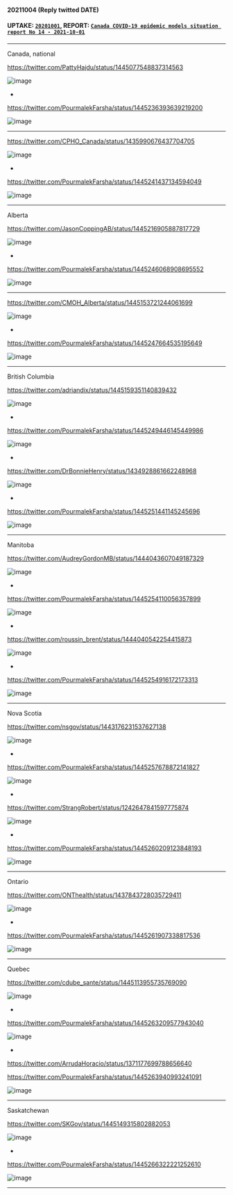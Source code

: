
#### 20211004 (Reply twitted DATE)

#### UPTAKE: [`20201001`](https://github.com/pourmalek/CovidVisualizedCountry/blob/main/20211001/readme.md), REPORT: [`Canada COVID-19 epidemic models situation report No 14 - 2021-10-01`](https://github.com/pourmalek/CovidVisualizedCountry/blob/main/situation%20reports/14%20Canada%20COVID-19%20epidemic%20models%20situation%20report%20No%2014%20-%202021-10-01.pdf)

****

Canada, national

https://twitter.com/PattyHajdu/status/1445077548837314563

![image](https://user-images.githubusercontent.com/30849720/135958678-0be95895-4b37-422b-b8a2-d06e794caeb8.png)

*

https://twitter.com/PourmalekFarsha/status/1445236393639219200

![image](https://user-images.githubusercontent.com/30849720/135965054-d0f37a5e-6946-4a46-b6f3-d4ec0ef09a5e.png)

****

https://twitter.com/CPHO_Canada/status/1435990676437704705

![image](https://user-images.githubusercontent.com/30849720/135959359-f2b84d6f-b24c-4c75-887b-c51aaa375cff.png)

*

https://twitter.com/PourmalekFarsha/status/1445241437134594049

![image](https://user-images.githubusercontent.com/30849720/135959424-910d4958-5218-4e18-a110-a9097ca351c8.png)

****

Alberta

https://twitter.com/JasonCoppingAB/status/1445216905887817729

![image](https://user-images.githubusercontent.com/30849720/135960776-35fd47f3-ee47-416d-a2f6-ebf2da6f1b19.png)

*

https://twitter.com/PourmalekFarsha/status/1445246068908695552

![image](https://user-images.githubusercontent.com/30849720/135965188-5cda38c3-3b34-410d-9ad3-2b3129a9cbad.png)

****

https://twitter.com/CMOH_Alberta/status/1445153721244061699

![image](https://user-images.githubusercontent.com/30849720/135961048-03ec7dfd-6c9b-4387-8f49-4a5065ea0337.png)

*

https://twitter.com/PourmalekFarsha/status/1445247664535195649

![image](https://user-images.githubusercontent.com/30849720/135961206-c5430223-0353-48cc-90bd-69f42b9e2094.png)

****

British Columbia

https://twitter.com/adriandix/status/1445159351140839432

![image](https://user-images.githubusercontent.com/30849720/135961868-339c3c9b-228f-4330-bd89-dea8127dbf5e.png)

*

https://twitter.com/PourmalekFarsha/status/1445249446145449986

![image](https://user-images.githubusercontent.com/30849720/135961935-f8346ee6-ba7d-4e11-9067-f1289172a64d.png)

*

https://twitter.com/DrBonnieHenry/status/1434928861662248968

![image](https://user-images.githubusercontent.com/30849720/135962434-f7399ad6-f617-4839-8cd3-8d6b587720f6.png)

*

https://twitter.com/PourmalekFarsha/status/1445251441145245696

![image](https://user-images.githubusercontent.com/30849720/135962544-01c67217-e23b-4ccf-afb8-ed57b4256cf6.png)

****

Manitoba

https://twitter.com/AudreyGordonMB/status/1444043607049187329

![image](https://user-images.githubusercontent.com/30849720/135963351-4a1f4ef8-6579-4175-8b44-b4a8af697bcd.png)

*

https://twitter.com/PourmalekFarsha/status/1445254110056357899

![image](https://user-images.githubusercontent.com/30849720/135963506-5be145e2-7bff-486b-8346-cd28545600d1.png)

*

https://twitter.com/roussin_brent/status/1444040542254415873

![image](https://user-images.githubusercontent.com/30849720/135963685-abd66ba3-c6af-451e-8024-e065842e5d81.png)

*

https://twitter.com/PourmalekFarsha/status/1445254916172173313

![image](https://user-images.githubusercontent.com/30849720/135965325-2070df9d-795c-4757-8b1a-e1db8ee5bdd6.png)

****

Nova Scotia

https://twitter.com/nsgov/status/1443176231537627138

![image](https://user-images.githubusercontent.com/30849720/135964575-97eac80c-6e2f-44cd-9863-dc32cb818d2f.png)

*

https://twitter.com/PourmalekFarsha/status/1445257678872141827

![image](https://user-images.githubusercontent.com/30849720/135964964-605b42d0-d1e2-4da4-b527-c08bc38fa79a.png)

*

https://twitter.com/StrangRobert/status/1242647841597775874

![image](https://user-images.githubusercontent.com/30849720/135965745-9a7ee405-48f7-4642-bcda-e57b7a45bc24.png)

*

https://twitter.com/PourmalekFarsha/status/1445260209123848193

![image](https://user-images.githubusercontent.com/30849720/135965876-70c0f3dd-2450-4241-be49-d85b2bfd2b21.png)

****

Ontario

https://twitter.com/ONThealth/status/1437843728035729411

![image](https://user-images.githubusercontent.com/30849720/135966385-7fc0f529-e4e9-4e31-b230-5f4ca1b7b98a.png)

* 

https://twitter.com/PourmalekFarsha/status/1445261907338817536

![image](https://user-images.githubusercontent.com/30849720/135966511-5f07395c-a74d-4608-81cb-875ac59bbdb8.png)

****

Quebec

https://twitter.com/cdube_sante/status/1445113955735769090

![image](https://user-images.githubusercontent.com/30849720/135966860-c3ede0b2-0959-4430-9b94-e351d90ffae9.png)

*

https://twitter.com/PourmalekFarsha/status/1445263209577943040

![image](https://user-images.githubusercontent.com/30849720/135966956-856a6bde-4359-40f5-acad-d7bb09bd3353.png)

*

https://twitter.com/ArrudaHoracio/status/1371177699788656640

https://twitter.com/PourmalekFarsha/status/1445263940993241091

![image](https://user-images.githubusercontent.com/30849720/135967234-9d176b3d-82ce-4932-a392-1543e8826d7a.png)

****

Saskatchewan

https://twitter.com/SKGov/status/1445149315802882053

![image](https://user-images.githubusercontent.com/30849720/135968131-a0dba944-ca41-475b-acf4-08db8ecdc46d.png)

* 

https://twitter.com/PourmalekFarsha/status/1445266322221252610

![image](https://user-images.githubusercontent.com/30849720/135968255-a2285d34-6676-487c-9ede-08c03fd09f8c.png)

****



